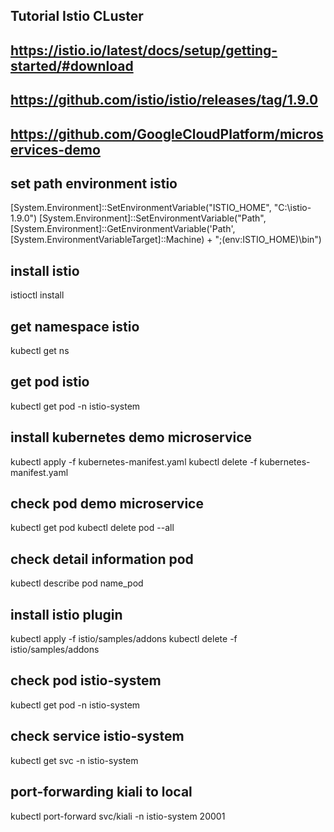 ## Tutorial Istio CLuster
## https://istio.io/latest/docs/setup/getting-started/#download
## https://github.com/istio/istio/releases/tag/1.9.0
## https://github.com/GoogleCloudPlatform/microservices-demo

## set path environment istio
[System.Environment]::SetEnvironmentVariable("ISTIO_HOME", "C:\istio-1.9.0")
[System.Environment]::SetEnvironmentVariable("Path", [System.Environment]::GetEnvironmentVariable('Path', [System.EnvironmentVariableTarget]::Machine) + ";$($env:ISTIO_HOME)\bin")

## install istio
istioctl install 

## get namespace istio
kubectl get ns

## get pod istio
kubectl get pod -n istio-system

## install kubernetes demo microservice
kubectl apply -f kubernetes-manifest.yaml
kubectl delete -f kubernetes-manifest.yaml

## check pod demo microservice
kubectl get pod
kubectl delete pod --all

## check detail information pod 
kubectl describe pod name_pod 

## install istio plugin
kubectl apply -f istio/samples/addons
kubectl delete -f istio/samples/addons

## check pod istio-system
kubectl get pod -n istio-system

## check service istio-system
kubectl get svc -n istio-system

## port-forwarding kiali to local
kubectl port-forward svc/kiali -n istio-system 20001


